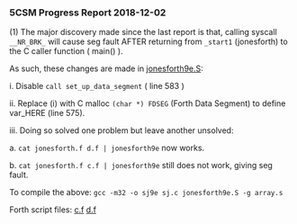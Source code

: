### 5CSM Progress Report 2018-12-02

(1) The major discovery made since the last report is that, calling syscall ```__NR_BRK_``` will cause seg fault AFTER returning from ```_start1``` (jonesforth) to the C caller function ( main() ).

As such, these changes are made in [jonesforth9e.S](https://github.com/udexon/5CSM/blob/master/jonesforth9e.S):

i. Disable ```call set_up_data_segment``` ( line 583 )

ii. Replace (i) with C malloc ```(char *) FDSEG``` (Forth Data Segment) to define var_HERE (line 575). 

iii. Doing so solved one problem but leave another unsolved:

a. ```cat jonesforth.f d.f | jonesforth9e``` now works.

b. ```cat jonesforth.f c.f | jonesforth9e``` still does not work, giving seg fault.

To compile the above:
```gcc -m32 -o sj9e sj.c jonesforth9e.S -g array.s```

Forth script files: [c.f](https://github.com/udexon/5CSM/blob/master/c.f) [d.f](https://github.com/udexon/5CSM/blob/master/d.f)



